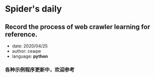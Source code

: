 # Spider's daily
## Record the process of web crawler learning for reference.
* date: 2020/04/25
* author: ceaqw
* language: **python**

### 各种示例程序更新中，欢迎参考
